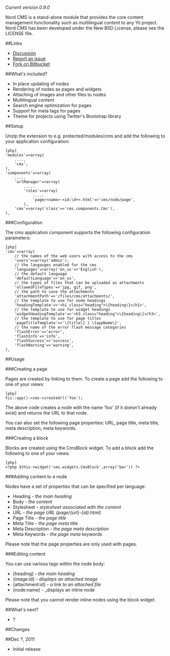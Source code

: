 _Current version 0.9.0_

Nord CMS is a stand-alone module that provides the core content management functionality such as multilingual content to any Yii project. Nord CMS has been developed under the New BSD License, please see the LICENSE file.

##Links

* [Discussion]()
* [Report an issue](https://bitbucket.org/NordLabs/nordcms/issues/new)
* [Fork on Bitbucket](https://bitbucket.org/NordLabs/nordcms)

##What's included?

* In place updating of nodes
* Rendering of nodes as pages and widgets
* Attaching of images and other files to nodes
* Multilingual content
* Search engine optimization for pages
* Support for meta tags for pages
* Theme for projects using Twitter's Bootstrap library

##Setup

Unzip the extension to e.g. protected/modules/cms and add the following to your application configuration:

~~~
[php]
'modules'=>array(
	.....
	'cms',
),
'components'=>array(
	.....
	'urlManager'=>array(
		.....
		'rules'=>array(
			.....
			'page/<name>-<id:\d+>.html'=>'cms/node/page',
		),
	'cms'=>array('class'=>'cms.components.Cms'),
),
~~~

###Configuration

The cms application component supports the following configuration parameters:
~~~
[php]
'cms'=>array(
	// the names of the web users with access to the cms
	'users'=>array('admin'),
	// the langauges enabled for the cms
	'languages'=>array('en_us'=>'English'),
	// the default language
	'defaultLanguage'=>'en_us',
	// the types of files that can be uploaded as attachments
	'allowedFileTypes'=>'jpg, gif, png',
	// the path to save the attachments
	'attachmentPath'=>'/files/cms/attachments/',
	// the template to use for node headings
	'headingTemplate'=>'<h1 class="heading">\{heading\}</h1>',
	// the template to use for widget headings
	'widgetHeadingTemplate'=>'<h3 class="heading">\{heading\}</h3>',
	// the template to use for page titles
	'pageTitleTemplate'=>'\{title\} | \{appName\}',
	// the name of the error flash message categories
	'flashError'=>'error',
	'flashInfo'=>'info',
	'flashSuccess'=>'success',
	'flashWarning'=>'warning',
),
~~~

##Usage

###Creating a page

Pages are created by linking to them. To create a page add the following to one of your views:

~~~
[php]
Yii::app()->cms->createUrl('foo');
~~~

The above code creates a node with the name 'foo' (if it doesn't already exist) and returns the URL to that node.

You can also set the following page properties: URL, page title, meta title, meta description, meta keywords.

###Creating a block

Blocks are created using the CmsBlock widget. To add a block add the following to one of your views:

~~~
[php]
<?php $this->widget('cms.widgets.CmsBlock',array('bar')) ?>
~~~

###Adding content to a node

Nodes have a set of properties that can be specified per language:

* Heading - _the main heading_
* Body - _the content_
* Stylesheet - _stylesheet associated with the content_
* URL - _the page URL (page/{url}-{id}.html)_
* Page Title - _the page title_
* Meta Title - _the page meta title_
* Meta Description - _the page meta description_
* Meta Keywords - _the page meta keywords_

Please note that the page properties are only used with pages.

###Editing content

You can use various tags within the node body:

* {heading} - _the main heading_
* {image:id} - _displays an attached image_
* {attachment:id} - _a link to an attached file_
* {node:name} - _displays an inline node

Please note that you cannot render inline nodes using the block widget.

##What's next?

* ?

##Changes

##Dec ?, 2011
* Initial release